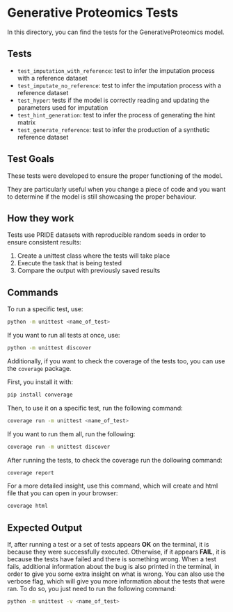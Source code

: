 # Generative Proteomics Tests

In this directory, you can find the tests for the GenerativeProteomics model.

## Tests 

- `test_imputation_with_reference`: test to infer the imputation process with a reference dataset
- `test_imputate_no_reference`: test to infer the imputation process with a reference dataset
- `test_hyper`: tests if the model is correctly reading and updating the parameters used for imputation
- `test_hint_generation`: test to infer the process of generating the hint matrix
- `test_generate_reference`: test to infer the production of a synthetic reference dataset

## Test Goals

These tests were developed to ensure the proper functioning of the model.

They are particularly useful when you change a piece of code and you want to determine if the model is still showcasing the proper behaviour.

## How they work 

Tests use PRIDE datasets with reproducible random seeds in order to ensure consistent results:

1. Create a unittest class where the tests will take place
2. Execute the task that is being tested
3. Compare the output with previously saved results

## Commands

To run a specific test, use: 
```bash 
python -m unittest <name_of_test>
```

If you want to run all tests at once, use:
```bash 
python -m unittest discover
```

Additionally, if you want to check the coverage of the tests too, you can use the `coverage` package.

First, you install it with:
```bash 
pip install converage
```

Then, to use it on a specific test, run the following command:

```bash 
coverage run -m unittest <name_of_test>
```
If you want to run them all, run the following:
```bash 
coverage run -m unittest discover
```

After running the tests, to check the coverage run the dollowing command:
```bash 
coverage report
```

For a more detailed insight, use this command, which will create and html file that you can open in your browser:
```bash
coverage html
```

## Expected Output 

If, after running a test or a set of tests appears **OK** on the terminal, it is because they were successfully executed.
Otherwise, if it appears **FAIL**, it is because the tests have failed and there is something wrong.
When a test fails, additional information about the bug is also printed in the terminal, in order to give you some extra insight on what is wrong.
You can also use the verbose flag, which will give you more information about the tests that were ran.
To do so, you just need to run the following command:

```bash 
python -m unittest -v <name_of_test>
```